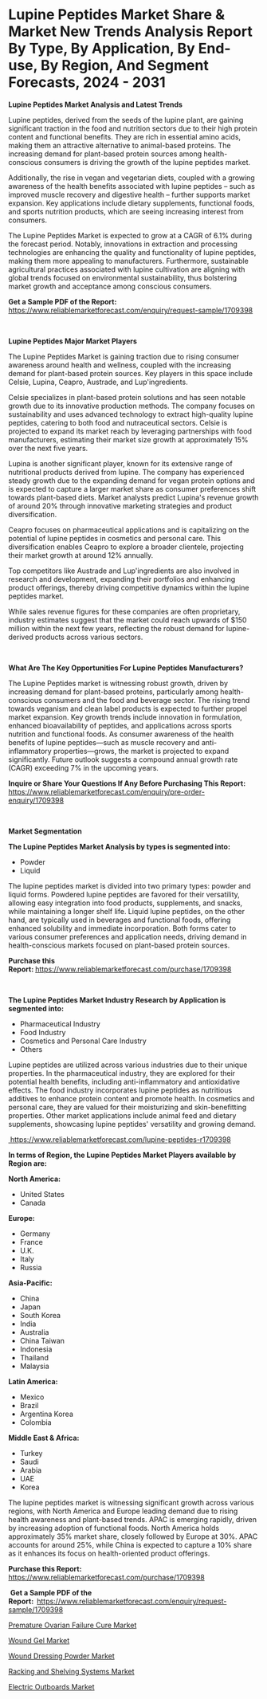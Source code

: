 <p><h1>Lupine Peptides Market Share & Market New Trends Analysis Report By Type, By Application, By End-use, By Region, And Segment Forecasts, 2024 - 2031</h1></p><p><strong>Lupine Peptides Market Analysis and Latest Trends</strong></p>
<p><p>Lupine peptides, derived from the seeds of the lupine plant, are gaining significant traction in the food and nutrition sectors due to their high protein content and functional benefits. They are rich in essential amino acids, making them an attractive alternative to animal-based proteins. The increasing demand for plant-based protein sources among health-conscious consumers is driving the growth of the lupine peptides market. </p><p>Additionally, the rise in vegan and vegetarian diets, coupled with a growing awareness of the health benefits associated with lupine peptides – such as improved muscle recovery and digestive health – further supports market expansion. Key applications include dietary supplements, functional foods, and sports nutrition products, which are seeing increasing interest from consumers.</p><p>The Lupine Peptides Market is expected to grow at a CAGR of 6.1% during the forecast period. Notably, innovations in extraction and processing technologies are enhancing the quality and functionality of lupine peptides, making them more appealing to manufacturers. Furthermore, sustainable agricultural practices associated with lupine cultivation are aligning with global trends focused on environmental sustainability, thus bolstering market growth and acceptance among conscious consumers.</p></p>
<p><strong>Get a Sample PDF of the Report:&nbsp;</strong> <a href="https://www.reliablemarketforecast.com/enquiry/request-sample/1709398?utm_campaign=1283&utm_medium=2&utm_source=Github&utm_content=ia&utm_term=21102024&utm_id=lupine-peptides">https://www.reliablemarketforecast.com/enquiry/request-sample/1709398</a></p>
<p>&nbsp;</p>
<p><strong>Lupine Peptides Major Market Players</strong></p>
<p><p>The Lupine Peptides Market is gaining traction due to rising consumer awareness around health and wellness, coupled with the increasing demand for plant-based protein sources. Key players in this space include Celsie, Lupina, Ceapro, Austrade, and Lup'ingredients.</p><p>Celsie specializes in plant-based protein solutions and has seen notable growth due to its innovative production methods. The company focuses on sustainability and uses advanced technology to extract high-quality lupine peptides, catering to both food and nutraceutical sectors. Celsie is projected to expand its market reach by leveraging partnerships with food manufacturers, estimating their market size growth at approximately 15% over the next five years.</p><p>Lupina is another significant player, known for its extensive range of nutritional products derived from lupine. The company has experienced steady growth due to the expanding demand for vegan protein options and is expected to capture a larger market share as consumer preferences shift towards plant-based diets. Market analysts predict Lupina's revenue growth of around 20% through innovative marketing strategies and product diversification.</p><p>Ceapro focuses on pharmaceutical applications and is capitalizing on the potential of lupine peptides in cosmetics and personal care. This diversification enables Ceapro to explore a broader clientele, projecting their market growth at around 12% annually.</p><p>Top competitors like Austrade and Lup'ingredients are also involved in research and development, expanding their portfolios and enhancing product offerings, thereby driving competitive dynamics within the lupine peptides market. </p><p>While sales revenue figures for these companies are often proprietary, industry estimates suggest that the market could reach upwards of $150 million within the next few years, reflecting the robust demand for lupine-derived products across various sectors.</p></p>
<p>&nbsp;</p>
<p><strong>What Are The Key Opportunities For Lupine Peptides Manufacturers?</strong></p>
<p><p>The Lupine Peptides market is witnessing robust growth, driven by increasing demand for plant-based proteins, particularly among health-conscious consumers and the food and beverage sector. The rising trend towards veganism and clean label products is expected to further propel market expansion. Key growth trends include innovation in formulation, enhanced bioavailability of peptides, and applications across sports nutrition and functional foods. As consumer awareness of the health benefits of lupine peptides—such as muscle recovery and anti-inflammatory properties—grows, the market is projected to expand significantly. Future outlook suggests a compound annual growth rate (CAGR) exceeding 7% in the upcoming years.</p></p>
<p><strong>Inquire or Share Your Questions If Any Before Purchasing This Report:</strong> <a href="https://www.reliablemarketforecast.com/enquiry/pre-order-enquiry/1709398?utm_campaign=1283&utm_medium=2&utm_source=Github&utm_content=ia&utm_term=21102024&utm_id=lupine-peptides">https://www.reliablemarketforecast.com/enquiry/pre-order-enquiry/1709398</a></p>
<p>&nbsp;</p>
<p><strong>Market Segmentation</strong></p>
<p><strong>The Lupine Peptides Market Analysis by types is segmented into:</strong></p>
<p><ul><li>Powder</li><li>Liquid</li></ul></p>
<p><p>The lupine peptides market is divided into two primary types: powder and liquid forms. Powdered lupine peptides are favored for their versatility, allowing easy integration into food products, supplements, and snacks, while maintaining a longer shelf life. Liquid lupine peptides, on the other hand, are typically used in beverages and functional foods, offering enhanced solubility and immediate incorporation. Both forms cater to various consumer preferences and application needs, driving demand in health-conscious markets focused on plant-based protein sources.</p></p>
<p><strong>Purchase this Report:&nbsp;</strong><a href="https://www.reliablemarketforecast.com/purchase/1709398?utm_campaign=1283&utm_medium=2&utm_source=Github&utm_content=ia&utm_term=21102024&utm_id=lupine-peptides">https://www.reliablemarketforecast.com/purchase/1709398</a></p>
<p>&nbsp;</p>
<p><strong>The Lupine Peptides Market Industry Research by Application is segmented into:</strong></p>
<p><ul><li>Pharmaceutical Industry</li><li>Food Industry</li><li>Cosmetics and Personal Care Industry</li><li>Others</li></ul></p>
<p><p>Lupine peptides are utilized across various industries due to their unique properties. In the pharmaceutical industry, they are explored for their potential health benefits, including anti-inflammatory and antioxidative effects. The food industry incorporates lupine peptides as nutritious additives to enhance protein content and promote health. In cosmetics and personal care, they are valued for their moisturizing and skin-benefitting properties. Other market applications include animal feed and dietary supplements, showcasing lupine peptides' versatility and growing demand.</p></p>
<p><a href="https://www.reliablemarketforecast.com/lupine-peptides-r1709398?utm_campaign=1283&utm_medium=2&utm_source=Github&utm_content=ia&utm_term=21102024&utm_id=lupine-peptides">&nbsp;https://www.reliablemarketforecast.com/lupine-peptides-r1709398</a></p>
<p><strong>In terms of Region, the Lupine Peptides Market Players available by Region are:</strong></p>
<p>
    <p> <strong> North America: </strong>
        <ul>
            <li>United States</li>
            <li>Canada</li>
        </ul>
        </p> 
    <p> <strong> Europe: </strong>
        <ul>
            <li>Germany</li>
            <li>France</li>
            <li>U.K.</li>
            <li>Italy</li>
            <li>Russia</li>
        </ul>
        </p> 
    <p> <strong> Asia-Pacific: </strong>
        <ul>
            <li>China</li>
            <li>Japan</li>
            <li>South Korea</li>
            <li>India</li>
            <li>Australia</li>
            <li>China Taiwan</li>
            <li>Indonesia</li>
            <li>Thailand</li>
            <li>Malaysia</li>
        </ul>
        </p> 
    <p> <strong> Latin America: </strong>
        <ul>
            <li>Mexico</li>
            <li>Brazil</li>
            <li>Argentina Korea</li>
            <li>Colombia</li>
        </ul>
        </p> 
    <p> <strong> Middle East & Africa: </strong>
        <ul>
            <li>Turkey</li>
            <li>Saudi</li>
            <li>Arabia</li>
            <li>UAE</li>
            <li>Korea</li>
        </ul>
    </p>
    </p>
<p><p>The lupine peptides market is witnessing significant growth across various regions, with North America and Europe leading demand due to rising health awareness and plant-based trends. APAC is emerging rapidly, driven by increasing adoption of functional foods. North America holds approximately 35% market share, closely followed by Europe at 30%. APAC accounts for around 25%, while China is expected to capture a 10% share as it enhances its focus on health-oriented product offerings.</p></p>
<p><strong>Purchase this Report: </strong><a href="https://www.reliablemarketforecast.com/purchase/1709398?utm_campaign=1283&utm_medium=2&utm_source=Github&utm_content=ia&utm_term=21102024&utm_id=lupine-peptides">https://www.reliablemarketforecast.com/purchase/1709398</a></p>
<p>&nbsp;<strong>Get a Sample PDF of the Report:&nbsp;&nbsp;</strong><a href="https://www.reliablemarketforecast.com/enquiry/request-sample/1709398?utm_campaign=1283&utm_medium=2&utm_source=Github&utm_content=ia&utm_term=21102024&utm_id=lupine-peptides">https://www.reliablemarketforecast.com/enquiry/request-sample/1709398</a></p>
<p><strong></strong></p>
<p><p><a href="https://www.linkedin.com/pulse/premature-ovarian-failure-cure-market-growth-segmentation-regional-59gkc?utm_campaign=1283&utm_medium=2&utm_source=Github&utm_content=ia&utm_term=21102024&utm_id=lupine-peptides">Premature Ovarian Failure Cure Market</a></p><p><a href="https://github.com/johnieimmarta/Market-Research-Report-List-1/blob/main/wound-gel-market.md?utm_campaign=1283&utm_medium=2&utm_source=Github&utm_content=ia&utm_term=21102024&utm_id=lupine-peptides">Wound Gel Market</a></p><p><a href="https://github.com/connornew3y/Market-Research-Report-List-1/blob/main/wound-dressing-powder-market.md?utm_campaign=1283&utm_medium=2&utm_source=Github&utm_content=ia&utm_term=21102024&utm_id=lupine-peptides">Wound Dressing Powder Market</a></p><p><a href="https://issuu.com/reportprime-2/docs/racking-and-shelving-systems-market_0f039e62d78ab1?utm_campaign=1283&utm_medium=2&utm_source=Github&utm_content=ia&utm_term=21102024&utm_id=lupine-peptides">Racking and Shelving Systems Market</a></p><p><a href="https://issuu.com/reportprime-2/docs/electric-outboards-market-size-2030_c6e363fdbb8b81?utm_campaign=1283&utm_medium=2&utm_source=Github&utm_content=ia&utm_term=21102024&utm_id=lupine-peptides">Electric Outboards Market</a></p></p>